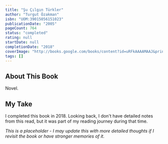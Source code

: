 ```yaml
---
title: "Şu Çılgın Türkler"
author: "Turgut Özakman"
isbn: "UOM:39015056151023"
publicationDate: "2005"
pageCount: 764
status: "completed"
rating: null
startDate: null
completionDate: "2018"
coverImage: "http://books.google.com/books/content?id=uRFkAAAAMAAJ&printsec=frontcover&img=1&zoom=1&source=gbs_api"
tags: []
---
```


## About This Book

Novel.

## My Take

I completed this book in 2018. Looking back, I don't have detailed notes from this read, but it was part of my reading journey during that time.

_This is a placeholder - I may update this with more detailed thoughts if I revisit the book or have stronger memories of it._
